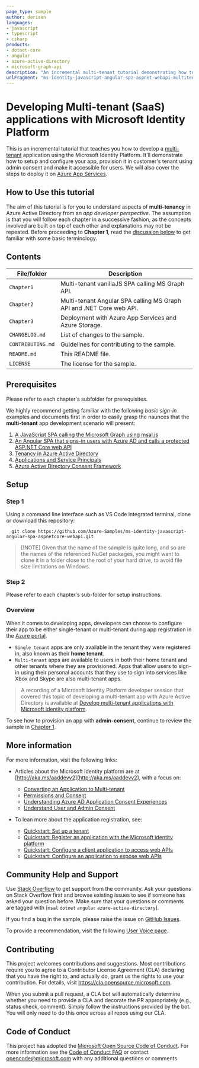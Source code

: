 ```yaml
---
page_type: sample
author: derisen
languages:
- javascript
- typescript
- csharp
products:
- dotnet-core
- angular
- azure-active-directory
- microsoft-graph-api
description: "An incremental multi-tenant tutorial demonstrating how to develop and configure your app, provision using consent and deploy it on Azure App Services"
urlFragment: "ms-identity-javascript-angular-spa-aspnet-webapi-multitenant"
---
```


# Developing Multi-tenant (SaaS) applications with Microsoft Identity Platform

This is an incremental tutorial that teaches you how to develop a [multi-tenant](https://docs.microsoft.com/azure/active-directory/develop/single-and-multi-tenant-apps) application using the Microsoft Identity Platform. It'll demonstrate how to setup and configure your app, provision it in customer's tenant using admin consent and make it accessible for users. We will also cover the steps to deploy it on [Azure App Services](https://azure.microsoft.com/services/app-service/).

## How to Use this tutorial

The aim of this tutorial is for you to understand aspects of **multi-tenancy** in Azure Active Directory from an *app developer perspective*. The assumption is that you will follow each chapter in a successive fashion, as the concepts involved are built on top of each other and explanations may not be repeated. Before proceeding to **Chapter 1**, read the [discussion below](##-discussion) to get familiar with some basic terminology.

## Contents

| File/folder       | Description                                |
|-------------------|--------------------------------------------|
| `Chapter1`        | Multi-tenant vanillaJS SPA calling MS Graph API. |
| `Chapter2`        | Multi-tenant Angular SPA calling MS Graph API and .NET Core web API. |
| `Chapter3`        | Deployment with Azure App Services and Azure Storage. |
| `CHANGELOG.md`    | List of changes to the sample.             |
| `CONTRIBUTING.md` | Guidelines for contributing to the sample. |
| `README.md`       | This README file.                          |
| `LICENSE`         | The license for the sample.                |

## Prerequisites

Please refer to each chapter's subfolder for prerequisites.

We highly recommend getting familiar with the following *basic sign-in* examples and documents first in order to easily grasp the naunces that the **multi-tenant** app development scenario will present:

1. [A JavaScript SPA calling the Microsoft Graph using msal.js](https://github.com/Azure-Samples/active-directory-javascript-graphapi-v2)
1. [An Angular SPA that signs-in  users with Azure AD and calls a protected ASP.NET Core web API](https://github.com/Azure-Samples/ms-identity-javascript-angular-spa-aspnetcore-webapi)
1. [Tenancy in Azure Active Directory](https://docs.microsoft.com/azure/active-directory/develop/single-and-multi-tenant-apps)
1. [Applications and Service Principals](https://docs.microsoft.com/azure/active-directory/develop/app-objects-and-service-principals)
1. [Azure Active Directory Consent Framework](https://docs.microsoft.com/azure/active-directory/develop/consent-framework)

## Setup

### Step 1

Using a command line interface such as VS Code integrated terminal, clone or download this repository:

```console
  git clone https://github.com/Azure-Samples/ms-identity-javascript-angular-spa-aspnetcore-webapi.git
```

> [!NOTE] Given that the name of the sample is quite long, and so are the names of the referenced NuGet packages, you might want to clone it in a folder close to the root of your hard drive, to avoid file size limitations on Windows.

### Step 2

Please refer to each chapter's sub-folder for setup instructions.

### Overview

When it comes to developing apps, developers can choose to configure their app to be either single-tenant or multi-tenant during app registration in the [Azure portal](https://portal.azure.com).

- `Single tenant` apps are only available in the tenant they were registered in, also known as their **home tenant**.
- `Multi-tenant` apps are available to users in both their home tenant and other tenants where they are provisioned. Apps that allow users to sign-in using their personal accounts that they use to sign into services like Xbox and Skype are also multi-tenant apps.

> A recording of a Microsoft Identity Platform developer session that covered this topic of developing a multi-tenant app with Azure Active Directory is available at [Develop multi-tenant applications with Microsoft identity platform](https://www.youtube.com/watch?v=B416AxHoMJ4).

To see how to provision an app with **admin-consent**, continue to review the sample in [Chapter 1](./Chapter1).

## More information

For more information, visit the following links:

- Articles about the Microsoft identity platform are at [http://aka.ms/aaddevv2](http://aka.ms/aaddevv2), with a focus on:
  - [Converting an Application to Multi-tenant](https://docs.microsoft.com/azure/active-directory/develop/howto-convert-app-to-be-multi-tenant)
  - [Permissions and Consent](https://docs.microsoft.com/azure/active-directory/develop/v2-permissions-and-consent)
  - [Understanding Azure AD Application Consent Experiences](https://docs.microsoft.com/azure/active-directory/develop/application-consent-experience)
  - [Understand User and Admin Consent](https://docs.microsoft.com/azure/active-directory/develop/howto-convert-app-to-be-multi-tenant#understand-user-and-admin-consent)

- To lean more about the application registration, see:
  - [Quickstart: Set up a tenant](https://docs.microsoft.com/azure/active-directory/develop/quickstart-create-new-tenant)
  - [Quickstart: Register an application with the Microsoft identity platform](https://docs.microsoft.com/azure/active-directory/develop/quickstart-register-app)
  - [Quickstart: Configure a client application to access web APIs](https://docs.microsoft.com/azure/active-directory/develop/quickstart-configure-app-access-web-apis)
  - [Quickstart: Configure an application to expose web APIs](https://docs.microsoft.com/azure/active-directory/develop/quickstart-configure-app-expose-web-apis)

## Community Help and Support

Use [Stack Overflow](http://stackoverflow.com/questions/tagged/msal) to get support from the community.
Ask your questions on Stack Overflow first and browse existing issues to see if someone has asked your question before.
Make sure that your questions or comments are tagged with [`msal` `dotnet` `angular` `azure-active-directory`].

If you find a bug in the sample, please raise the issue on [GitHub Issues](../../issues).

To provide a recommendation, visit the following [User Voice page](https://feedback.azure.com/forums/169401-azure-active-directory).

## Contributing

This project welcomes contributions and suggestions.  Most contributions require you to agree to a
Contributor License Agreement (CLA) declaring that you have the right to, and actually do, grant us
the rights to use your contribution. For details, visit https://cla.opensource.microsoft.com.

When you submit a pull request, a CLA bot will automatically determine whether you need to provide
a CLA and decorate the PR appropriately (e.g., status check, comment). Simply follow the instructions
provided by the bot. You will only need to do this once across all repos using our CLA.

## Code of Conduct

This project has adopted the [Microsoft Open Source Code of Conduct](https://opensource.microsoft.com/codeofconduct/).
For more information see the [Code of Conduct FAQ](https://opensource.microsoft.com/codeofconduct/faq/) or
contact [opencode@microsoft.com](mailto:opencode@microsoft.com) with any additional questions or comments
